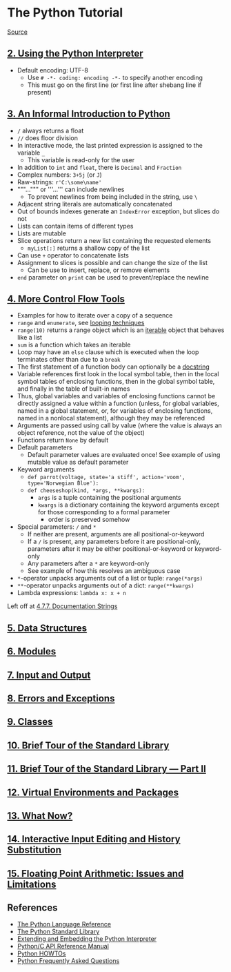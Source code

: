 # The Python Tutorial

[Source](https://docs.python.org/3/tutorial/index.html)

## [2. Using the Python Interpreter](https://docs.python.org/3/tutorial/interpreter.html)

- Default encoding: UTF-8
  - Use `# -*- coding: encoding -*-` to specify another encoding 
  - This must go on the first line (or first line after shebang line if present)

## [3. An Informal Introduction to Python](https://docs.python.org/3/tutorial/introduction.html)

- `/` always returns a float
- `//` does floor division
- In interactive mode, the last printed expression is assigned to the variable `_`
  - This variable is read-only for the user
- In addition to `int` and `float`, there is `Decimal` and `Fraction`
- Complex numbers: `3+5j` (or `J`)
- Raw-strings: `r'C:\some\name'`
- """...""" or '''...''' can include newlines
  - To prevent newlines from being included in the string, use `\`
- Adjacent string literals are automatically concatenated
- Out of bounds indexes generate an `IndexError` exception, but slices do not
- Lists can contain items of different types
- Lists are mutable
- Slice operations return a new list containing the requested elements
  - `myList[:]` returns a shallow copy of the list
- Can use `+` operator to concatenate lists
- Assignment to slices is possible and can change the size of the list
  - Can be use to insert, replace, or remove elements
- `end` parameter on `print` can be used to prevent/replace the newline

## [4. More Control Flow Tools](https://docs.python.org/3/tutorial/controlflow.html)

- Examples for how to iterate over a copy of a sequence
- `range` and `enumerate`, see [looping techniques](https://docs.python.org/3/tutorial/datastructures.html#tut-loopidioms)
- `range(10)` returns a range object which is an [iterable](https://docs.python.org/3/glossary.html#term-iterable) object that behaves like a list
- `sum` is a function which takes an iterable
- Loop may have an `else` clause which is executed when the loop terminates other than due to a `break`
- The first statement of a function body can optionally be a [docstring](https://docs.python.org/3/tutorial/controlflow.html#tut-docstrings)
- Variable references first look in the local symbol table, then in the local symbol tables of enclosing functions, then in the global symbol table, and finally in the table of built-in names
- Thus, global variables and variables of enclosing functions cannot be directly assigned a value within a function (unless, for global variables, named in a global statement, or, for variables of enclosing functions, named in a nonlocal statement), although they may be referenced
- Arguments are passed using call by value (where the value is always an object reference, not the value of the object)
- Functions return `None` by default
- Default parameters
  - Default parameter values are evaluated once! See example of using mutable value as default parameter
- Keyword arguments
  - `def parrot(voltage, state='a stiff', action='voom', type='Norwegian Blue'):`
  - `def cheeseshop(kind, *args, **kwargs):`
    - `args` is a tuple containing the positional arguments
    - `kwargs` is a dictionary containing the keyword arguments except for those corresponding to a formal parameter
      - order is preserved somehow
- Special parameters: `/` and `*`
  - If neither are present, arguments are all positional-or-keyword
  - If a `/` is present, any parameters before it are positional-only, parameters after it may be either positional-or-keyword or keyword-only
  - Any parameters after a `*` are keyword-only
  - See example of how this resolves an ambiguous case
- `*`-operator unpacks arguments out of a list or tuple: `range(*args)`
- `**`-operator unpacks arguments out of a dict: `range(**kwargs)`
- Lambda expressions: `lambda x: x + n`

Left off at [4.7.7. Documentation Strings]()

## [5. Data Structures]()
## [6. Modules]()
## [7. Input and Output]()
## [8. Errors and Exceptions]()
## [9. Classes]()
## [10. Brief Tour of the Standard Library]()
## [11. Brief Tour of the Standard Library — Part II]()
## [12. Virtual Environments and Packages]()
## [13. What Now?]()
## [14. Interactive Input Editing and History Substitution]()
## [15. Floating Point Arithmetic: Issues and Limitations]()

## References

- [The Python Language Reference](https://docs.python.org/3/reference/index.html#reference-index)
- [The Python Standard Library](https://docs.python.org/3/library/index.html#library-index)
- [Extending and Embedding the Python Interpreter](https://docs.python.org/3/extending/index.html)
- [Python/C API Reference Manual](https://docs.python.org/3/c-api/index.html)
- [Python HOWTOs](https://docs.python.org/3/howto/index.html)
- [Python Frequently Asked Questions](https://docs.python.org/3/faq/index.html)

